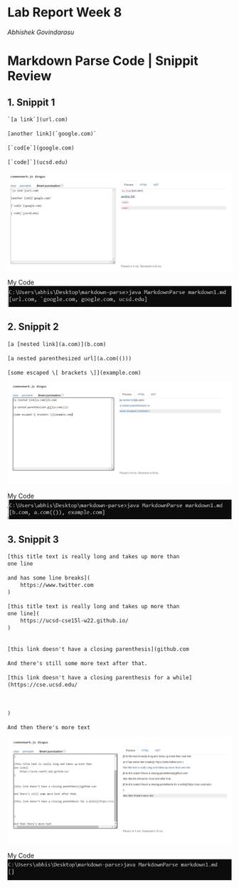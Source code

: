 # Lab Report Week 8

*Abhishek Govindarasu*

# Markdown Parse Code | Snippit Review

## 1. Snippit 1
```
`[a link`](url.com)

[another link](`google.com)`

[`cod[e`](google.com)

[`code]`](ucsd.edu)
```


![Snippit 1 Render](snp1.jpg)

My Code
![My Snippit 1 Render](m_snp1.jpg)


## 2. Snippit 2
```
[a [nested link](a.com)](b.com)

[a nested parenthesized url](a.com(()))

[some escaped \[ brackets \]](example.com)
```


![Snippit 2 Render](snp2.jpg)

My Code
![My Snippit 2 Render](m_snp2.jpg)


## 3. Snippit 3
```
[this title text is really long and takes up more than 
one line

and has some line breaks](
    https://www.twitter.com
)

[this title text is really long and takes up more than 
one line](
    https://ucsd-cse15l-w22.github.io/
)


[this link doesn't have a closing parenthesis](github.com

And there's still some more text after that.

[this link doesn't have a closing parenthesis for a while](https://cse.ucsd.edu/



)

And then there's more text
```


![Snippit 2 Render](snp3.jpg)

My Code
![My Snippit 2 Render](m_snp3.jpg)
